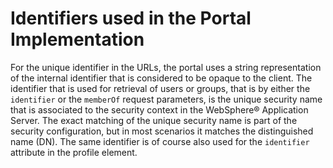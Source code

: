 # Identifiers used in the Portal Implementation

For the unique identifier in the URLs, the portal uses a string representation of the internal identifier that is considered to be opaque to the client. The identifier that is used for retrieval of users or groups, that is by either the `identifier` or the `memberOf` request parameters, is the unique security name that is associated to the security context in the WebSphere® Application Server. The exact matching of the unique security name is part of the security configuration, but in most scenarios it matches the distinguished name \(DN\). The same identifier is of course also used for the `identifier` attribute in the profile element.


